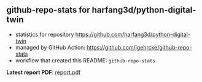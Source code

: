 ## github-repo-stats for harfang3d/python-digital-twin

- statistics for repository https://github.com/harfang3d/python-digital-twin
- managed by GitHub Action: https://github.com/jgehrcke/github-repo-stats
- workflow that created this README: `github-repo-stats`

**Latest report PDF**: [report.pdf](https://github.com/harfang3d/github-repo-stats/raw/github-repo-stats-/python-digital-twin/harfang3d/python-digital-twin/latest-report/report.pdf)

